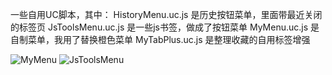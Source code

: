 一些自用UC脚本，其中：
HistoryMenu.uc.js 是历史按钮菜单，里面带最近关闭的标签页
JsToolsMenu.uc.js 是一些js书签，做成了按钮菜单
MyMenu.uc.js 是自制菜单，我用了替换橙色菜单
MyTabPlus.uc.js 是整理收藏的自用标签增强

![MyMenu](http://g.hiphotos.baidu.com/album/s%3D680%3Bq%3D90/sign=15e4445f8644ebf869716737e9c2a617/bba1cd11728b4710c7968090c2cec3fdfc032334.jpg)
![JsToolsMenu](http://f.hiphotos.baidu.com/album/s%3D680%3Bq%3D90/sign=8ba0230c0d33874498c52c746134a8c4/d000baa1cd11728b3a94f17ec9fcc3cec3fd2c34.jpg)
